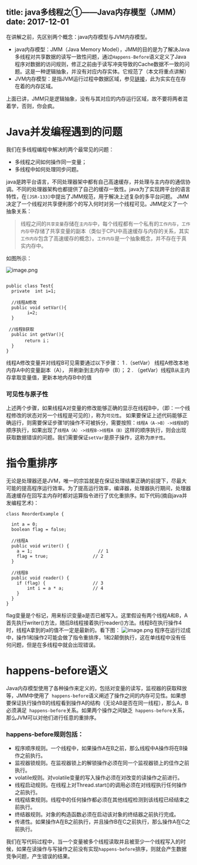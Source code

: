 title: java多线程之①——Java内存模型（JMM）
date: 2017-12-01
----

在讲解之前，先区别两个概念：java内存模型与JVM内存模型。
* java内存模型：JMM（Java Memory Model），JMM的目的是为了解决Java多线程对共享数据的读写一致性问题，通过`Happens-Before`语义定义了Java程序对数据的访问规则，修正之前由于读写冲突导致的Cache数据不一致的问题。这是一种逻辑抽象，并没有对应内存实体。它规范了（本文将重点讲解）
* JVM内存模型：是指JVM运行过程中数据区域，参见[链接](http://www.jianshu.com/p/860c259c8aad)，此为实实在在存在着的内存区域。

上面已讲，JMM只是逻辑抽象，没有与其对应的内存运行区域，故不要将两者混着学，否则，你会疯。

# Java并发编程遇到的问题

我们在多线程编程中解决的两个最常见的问题：
* 多线程之间如何操作同一变量；
* 多线程中如何处理同步问题。

java是跨平台语言，不同处理器架中都有自己高速缓存，并处理与主内存的通信协调。不同的处理器架构也都提供了自己的缓存一致性。java为了实现跨平台的语言特性，在`[JSR-133]`中提出了JMM规范，用于解决上述复杂的多平台问题。
JMM决定了一个线程对共享便利那个的写入何时对另一个线程可见。JMM定义了一个抽象关系：
>线程之间的`共享变量`存储在`主内存`中，每个线程都有一个私有的`工作内存`，`工作内存`中存储了共享变量的副本（类似于CPU中高速缓存与内存的关系，其实`工作内存`包含了高速缓存的概念）。`工作内存`是一个抽象概念，并不存在于真实内存中。

如图所示：

![image.png](http://upload-images.jianshu.io/upload_images/1583231-a12db0f4cdf0d0ba.png?imageMogr2/auto-orient/strip%7CimageView2/2/w/1240)

```

public class Test{
  private  int i=1;

  //线程A修改
  public void setVar(){
        i=2;
  }

 //线程B获取
  public int getVar(){
       return i；
  }
}

```
线程A修改变量并对线程B可见需要通过以下步骤：
1 .（setVar） 线程A修改本地内存A中的变量副本（A），
并刷新到主内存中（B）；
2 . （getVar）线程B从主内存拿取变量值，更新本地内存B中的值

### 可见性与原子性

上述两个步骤，如果线程A对变量的修改能够正确的显示在线程B中，（即：一个线程修改的状态对另一个线程是可见的），称为`可见性`。
如果要保证上述代码能够正确运行，则需要保证步骤1的操作不可被拆分，需要按照：`线程A（A->B）->线程B`的顺序执行，如果出现了`线程A（A）->线程B->线程A（B）`这样的顺序执行，则会出现获取数据错误的问题。我们需要保证`setVar`是原子操作，这称为`原子性`。

# 指令重排序
无论是处理器还是JVM，唯一的宗旨就是在保证处理结果正确的前提下，尽最大可能的提高程序运行效率。为了提高运行效率，编译器，处理器执行期间，处理器高速缓存在回写主内存时都对运算指令进行了优化重排序。如下代码(摘自java并发编程艺术)：

```
class ReorderExample {

  int a = 0;
  boolean flag = false;

  //线程A
  public void writer() {
    a = 1;                         // 1
    flag = true;                 // 2
  }

  //线程B
  public void reader() {
    if (flag) {                  // 3
        int i = a * a;           // 4
    }
  }
}
```
flag变量是个标记，用来标识变量a是否已被写入。这里假设有两个线程A和B，A首先执行writer()方法，随后B线程接着执行reader()方法。线程B在执行操作4时，线程A拿到的a的值不一定是最新的。看下图：
![image.png](http://upload-images.jianshu.io/upload_images/1583231-621bf3227da253d8.png?imageMogr2/auto-orient/strip%7CimageView2/2/w/800)
程序在运行过成中，操作1和操作2可能会做了指令重排序，1和2颠倒执行，这在单线程中没有任何问题，但是在多线程中就会出现错误。

# happens-before语义

Java内存模型使用了各种操作来定义的，包括对变量的读写，监视器的获取释放等，JMM中使用了` happens-before`语义阐述了操作之间的内存可见性。如果想要保证执行操作B的线程看到操作A的结构（无论AB是否在同一线程），那么A，B必须满足` happens-before`关系。如果两个操作之间缺乏` happens-before`关系，那么JVM可以对他们进行任意的重排序。
### happens-before规则包括：
* 程序顺序规则。一个线程中，如果操作A在B之前，那么线程中A操作将在B操作之前执行。
* 监视器锁规则。在监视器锁上的解锁操作必须在同一个监视器锁上的佳作之前执行。
* volatile规则。对volatile变量的写入操作必须在对改变的读操作之前进行。
* 线程启动规则。在线程上对Thread.start()的调用必须在对线程执行任何操作之前执行。
* 线程结束规则。线程中的任何操作都必须在其他线程检测到该线程已经结束之前执行。
* 终结器规则。对象的构造函数必须在启动该对象的终结器之前执行完成。
* 传递性。如果操作A在B之前执行，并且操作B在C之前执行，那么操作A在C之前执行。

我们在写代码过程中，当一个变量被多个线程读取并且被至少一个线程写入的时候，如果在读操作与写操作之前没有实现`happens-before`排序，则就会产生数据竞争问题，产生错误的结果。









